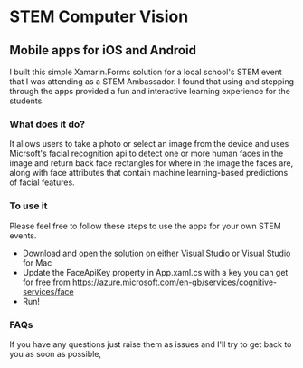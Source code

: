 # STEM Computer Vision
## Mobile apps for iOS and Android

I built this simple Xamarin.Forms solution for a local school's STEM event that I was attending as a STEM Ambassador. I found that using and stepping through the apps provided a fun and interactive learning experience for the students. 

### What does it do?
It allows users to take a photo or select an image from the device and uses Micrsoft's facial recognition api to detect one or more human faces in the image and return back face rectangles for where in the image the faces are, along with face attributes that contain machine learning-based predictions of facial features.

### To use it
Please feel free to follow these steps to use the apps for your own STEM events. 

* Download and open the solution on either Visual Studio or Visual Studio for Mac
* Update the FaceApiKey property in App.xaml.cs with a key you can get for free from https://azure.microsoft.com/en-gb/services/cognitive-services/face
* Run! 

### FAQs
If you have any questions just raise them as issues and I'll try to get back to you as soon as possible, 

